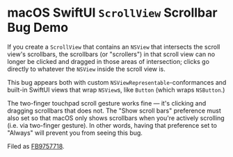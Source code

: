 # macOS SwiftUI `ScrollView` Scrollbar Bug Demo

If you create a `ScrollView` that contains an `NSView` that intersects the scroll view's scrollbars, the scrollbars (or "scrollers") in that scroll view can no longer be clicked and dragged in those areas of intersection; clicks go directly to whatever the `NSView` inside the scroll view is.

This bug appears both with custom `NSViewRepresentable`-conformances and built-in SwiftUI views that wrap `NSView`s, like `Button` (which wraps `NSButton`.)

The two-finger touchpad scroll gesture works fine — it's clicking and dragging scrollbars that does not. The "Show scroll bars" preference must also set so that macOS only shows scrollbars when you're actively scrolling (i.e. via two-finger gesture). In other words, having that preference set to "Always" will prevent you from seeing this bug.

Filed as [FB9757718](https://openradar.appspot.com/radar?id=5004300560367616).
